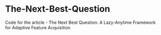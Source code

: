 # The-Next-Best-Question
Code for the article - The Next Best Question: A Lazy-Anytime Framework for Adaptive Feature Acquisition
